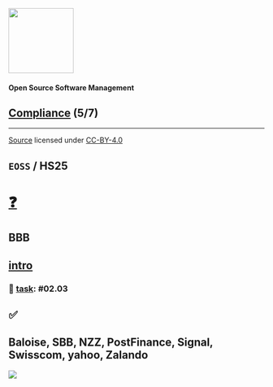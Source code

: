 [<img src="https://upload.wikimedia.org/wikipedia/commons/2/25/Berner_Fachhochschule_Logo_small.svg" width="128px">](https://commons.wikimedia.org/wiki/File:Berner_Fachhochschule_Logo_small.svg)

#### Open Source Software Management

## [Compliance](https://digital-sustainability.github.io/module-eoss-ospo101/module5/) (5/7)

<hr>

[Source](https://github.com/digital-sustainability/module-eoss/tree/main/docs/content/05) licensed under [CC-BY-4.0](https://github.com/digital-sustainability/module-eoss/blob/main/LICENSE)

`EOSS` / **HS25**
--
# [❓](https://etherpad.wikimedia.org/p/bfh-ch-module-eoss-hs25)

## BBB

[intro](https://youtu.be/Aw3Ajuy3kyk)
--
### 💪 [task](https://github.com/digital-sustainability/module-eoss/blob/main/docs/tasks.adoc): #02.03

## ✅

Baloise, SBB, NZZ, PostFinance, Signal, Swisscom, yahoo, Zalando
--
[![](https://upload.wikimedia.org/wikipedia/commons/thumb/f/f4/BMW_logo_%28gray%29.svg/512px-BMW_logo_%28gray%29.svg.png)](https://de.m.wikipedia.org/wiki/Datei:BMW_logo_(gray).svg)